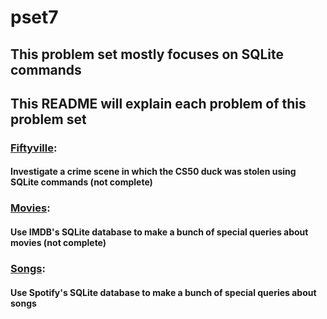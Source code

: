 # pset7

## This problem set mostly focuses on SQLite commands

## This README will explain each problem of this problem set

### [Fiftyville](./fiftyville/):
#### Investigate a crime scene in which the CS50 duck was stolen using SQLite commands (not complete)

### [Movies](./movies/):
#### Use IMDB's SQLite database to make a bunch of special queries about movies (not complete)

### [Songs](./songs/):
#### Use Spotify's SQLite database to make a bunch of special queries about songs